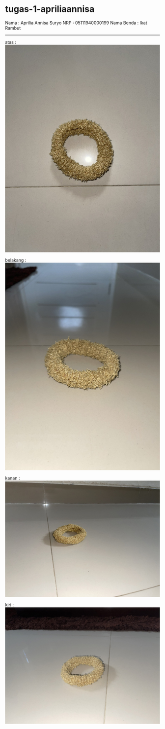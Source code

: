 # tugas-1-apriliaannisa
Nama : Aprilia Annisa Suryo
NRP : 05111940000199
Nama Benda : Ikat Rambut

---
atas :
![atas](./Gambar/atas.jpg)

belakang :
![belakang](./Gambar/belakang.jpg)

kanan :
![kanan](./Gambar/kanan.jpg)

kiri :
![kiri](./Gambar/kiri.jpg)
